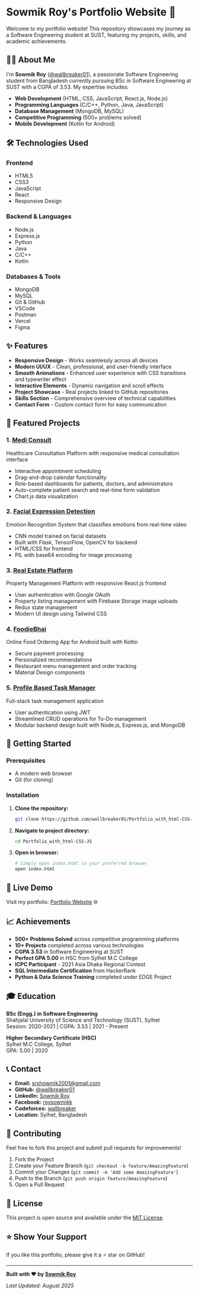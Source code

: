 # Sowmik Roy's Portfolio Website 🚀

Welcome to my portfolio website! This repository showcases my journey as a Software Engineering student at SUST, featuring my projects, skills, and academic achievements.

## 👨‍💻 About Me

I'm **Sowmik Roy** ([@wallbreaker01](https://github.com/wallbreaker01)), a passionate Software Engineering student from Bangladesh currently pursuing BSc in Software Engineering at SUST with a CGPA of 3.53. My expertise includes:
- **Web Development** (HTML, CSS, JavaScript, React.js, Node.js)
- **Programming Languages** (C/C++, Python, Java, JavaScript)
- **Database Management** (MongoDB, MySQL)
- **Competitive Programming** (500+ problems solved)
- **Mobile Development** (Kotlin for Android)

## 🛠️ Technologies Used

### Frontend
- HTML5
- CSS3
- JavaScript
- React
- Responsive Design

### Backend & Languages
- Node.js
- Express.js
- Python
- Java
- C/C++
- Kotlin

### Databases & Tools
- MongoDB
- MySQL
- Git & GitHub
- VSCode
- Postman
- Vercel
- Figma

## ✨ Features

- **Responsive Design** - Works seamlessly across all devices
- **Modern UI/UX** - Clean, professional, and user-friendly interface
- **Smooth Animations** - Enhanced user experience with CSS transitions and typewriter effect
- **Interactive Elements** - Dynamic navigation and scroll effects
- **Project Showcase** - Real projects linked to GitHub repositories
- **Skills Section** - Comprehensive overview of technical capabilities
- **Contact Form** - Custom contact form for easy communication

## 🎯 Featured Projects

### 1. [Medi Consult](https://github.com/wallbreaker01/Medi-Consult)
Healthcare Consultation Platform with responsive medical consultation interface
- Interactive appointment scheduling
- Drag-and-drop calendar functionality
- Role-based dashboards for patients, doctors, and administrators
- Auto-complete patient search and real-time form validation
- Chart.js data visualization

### 2. [Facial Expression Detection](https://github.com/wallbreaker01/Facial-Expression-Detection)
Emotion Recognition System that classifies emotions from real-time video
- CNN model trained on facial datasets
- Built with Flask, TensorFlow, OpenCV for backend
- HTML/CSS for frontend
- PIL with base64 encoding for image processing

### 3. [Real Estate Platform](https://github.com/wallbreaker01/Real-State)
Property Management Platform with responsive React.js frontend
- User authentication with Google OAuth
- Property listing management with Firebase Storage image uploads
- Redux state management
- Modern UI design using Tailwind CSS

### 4. [FoodieBhai](https://github.com/wallbreaker01/FoodieBhaiProject)
Online Food Ordering App for Android built with Kotlin
- Secure payment processing
- Personalized recommendations
- Restaurant menu management and order tracking
- Material Design components

### 5. [Profile Based Task Manager](https://github.com/wallbreaker01/Profile-Based-Task-Manager)
Full-stack task management application
- User authentication using JWT
- Streamlined CRUD operations for To-Do management
- Modular backend design built with Node.js, Express.js, and MongoDB

## 🚀 Getting Started

### Prerequisites
- A modern web browser
- Git (for cloning)

### Installation

1. **Clone the repository:**
   ```bash
   git clone https://github.com/wallbreaker01/Portfolio_with_html-CSS-JS.git
   ```

2. **Navigate to project directory:**
   ```bash
   cd Portfolio_with_html-CSS-JS
   ```

3. **Open in browser:**
   ```bash
   # Simply open index.html in your preferred browser
   open index.html
   ```

## 📱 Live Demo

Visit my portfolio: [Portfolio Website](https://wallbreaker01.github.io/Portfolio_with_html-CSS-JS/) 🌐

## 📈 Achievements

- **500+ Problems Solved** across competitive programming platforms
- **10+ Projects** completed across various technologies  
- **CGPA 3.53** in Software Engineering at SUST
- **Perfect GPA 5.00** in HSC from Sylhet M.C College
- **ICPC Participant** - 2021 Asia Dhaka Regional Contest
- **SQL Intermediate Certification** from HackerRank
- **Python & Data Science Training** completed under EDGE Project

## 🎓 Education

**BSc (Engg.) in Software Engineering**  
Shahjalal University of Science and Technology (SUST), Sylhet  
Session: 2020-2021 | CGPA: 3.53 | 2021 - Present

**Higher Secondary Certificate (HSC)**  
Sylhet M.C College, Sylhet  
GPA: 5.00 | 2020

## 📞 Contact

- **Email:** srshowmik2001@gmail.com
- **GitHub:** [@wallbreaker01](https://github.com/wallbreaker01)
- **LinkedIn:** [Sowmik Roy](https://www.linkedin.com/in/sowmik-roy-a05594238/)
- **Facebook:** [roysowmikk](https://www.facebook.com/roysowmikk/)
- **Codeforces:** [wallbreaker](https://codeforces.com/profile/wallbreaker)
- **Location:** Sylhet, Bangladesh

## 🤝 Contributing

Feel free to fork this project and submit pull requests for improvements!

1. Fork the Project
2. Create your Feature Branch (`git checkout -b feature/AmazingFeature`)
3. Commit your Changes (`git commit -m 'Add some AmazingFeature'`)
4. Push to the Branch (`git push origin feature/AmazingFeature`)
5. Open a Pull Request

## 📄 License

This project is open source and available under the [MIT License](LICENSE).

## ⭐ Show Your Support

If you like this portfolio, please give it a ⭐ star on GitHub!

---

**Built with ❤️ by [Sowmik Roy](https://github.com/wallbreaker01)**

*Last Updated: August 2025*
